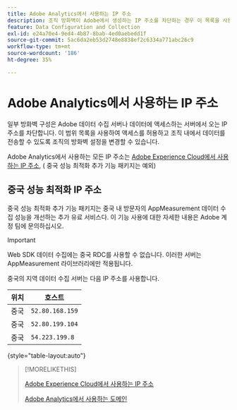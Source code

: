 ```yaml
---
title: Adobe Analytics에서 사용하는 IP 주소
description: 조직 방화벽이 Adobe에서 생성하는 IP 주소를 차단하는 경우 이 목록을 사용하여 방화벽 설정을 업데이트하십시오.
feature: Data Configuration and Collection
exl-id: e24a70e4-9ed4-4b87-8bab-4ed0aebedd1f
source-git-commit: 5ac6da2eb53d2748e8838ef2c6334a771abc26c9
workflow-type: tm+mt
source-wordcount: '186'
ht-degree: 35%

---
```


# Adobe Analytics에서 사용하는 IP 주소

일부 방화벽 구성은 Adobe 데이터 수집 서버나 데이터에 액세스하는 서버에서 오는 IP 주소를 차단합니다. 이 범위 목록을 사용하여 액세스를 허용하고 조직 내에서 데이터를 전송할 수 있도록 조직의 방화벽 설정을 변경할 수 있습니다.

Adobe Analytics에서 사용하는 모든 IP 주소는 [Adobe Experience Cloud에서 사용하는 IP 주소](https://experienceleague.adobe.com/en/docs/core-services/interface/data-collection/ip-addresses), ( 중국 성능 최적화 추가 기능 패키지는 예외)

## 중국 성능 최적화 IP 주소

중국 성능 최적화 추가 기능 패키지는 중국 내 방문자의 AppMeasurement 데이터 수집 성능을 개선하는 추가 유료 서비스다. 이 기능 사용에 대한 자세한 내용은 Adobe 계정 팀에 문의하십시오.

>[!IMPORTANT]
>
>Web SDK 데이터 수집에는 중국 RDC를 사용할 수 없습니다. 이러한 서버는 AppMeasurement 라이브러리에만 적용됩니다.

중국의 지역 데이터 수집 서버는 다음 IP 주소를 사용합니다.

| 위치 | 호스트 |
| --- | --- |
| 중국 | `52.80.168.159` |
| 중국 | `52.80.199.104` |
| 중국 | `54.223.199.8` |

{style="table-layout:auto"}

>[!MORELIKETHIS]
>
>[Adobe Experience Cloud에서 사용하는 IP 주소](https://experienceleague.adobe.com/en/docs/core-services/interface/data-collection/ip-addresses)
>
>[Adobe Analytics에서 사용하는 도메인](domains.md)

